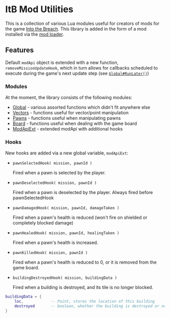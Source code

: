 # ItB Mod Utilities

This is a collection of various Lua modules useful for creators of mods for the game [Into the Breach](https://www.subsetgames.com/itb.html). This library is added in the form of a mod installed via the [mod loader](http://www.subsetgames.com/forum/viewtopic.php?f=26&t=32833).


## Features

Default `modApi` object is extended with a new function, `removeMissionUpdateHook`, which in turn allows for callbacks scheduled to execute during the game's next update step (see [`Global#RunLater()`](https://github.com/kartoFlane/ITB-ModUtils/blob/master/scripts/global.lua))

### Modules

At the moment, the library consists of the following modules:

- [Global](https://github.com/kartoFlane/ITB-ModUtils/blob/master/scripts/global.lua) - various assorted functions which didn't fit anywhere else
- [Vectors](https://github.com/kartoFlane/ITB-ModUtils/blob/master/scripts/vectors.lua) - functions useful for vector/point manipulation
- [Pawns](https://github.com/kartoFlane/ITB-ModUtils/blob/master/scripts/pawns.lua) - functions useful when manipulating pawns
- [Board](https://github.com/kartoFlane/ITB-ModUtils/blob/master/scripts/board.lua) - functions useful when dealing with the game board
- [ModApiExt](https://github.com/kartoFlane/ITB-ModUtils/blob/master/scripts/modApiExt.lua) - extended modApi with additional hooks

### Hooks

New hooks are added via a new global variable, `modApiExt`:

* `pawnSelectedHook( mission, pawnId )`

	Fired when a pawn is selected by the player.

* `pawnDeselectedHook( mission, pawnId )`

	Fired when a pawn is deselected by the player.
	Always fired before pawnSelectedHook

* `pawnDamagedHook( mission, pawnId, damageTaken )`

	Fired when a pawn's health is reduced (won't fire on shielded
	or completely blocked damage)

* `pawnHealedHook( mission, pawnId, healingTaken )`

	Fired when a pawn's health is increased.

* `pawnKilledHook( mission, pawnId )`

	Fired when a pawn's health is reduced to 0, or it is removed
	from the game board.

* `buildingDestroyedHook( mission, buildingData )`

	Fired when a building is destroyed, and its tile is no longer blocked.

```lua
buildingData = {
	loc,			-- Point, stores the location of this building
	destroyed		-- boolean, whether the building is destroyed or not
}
```
